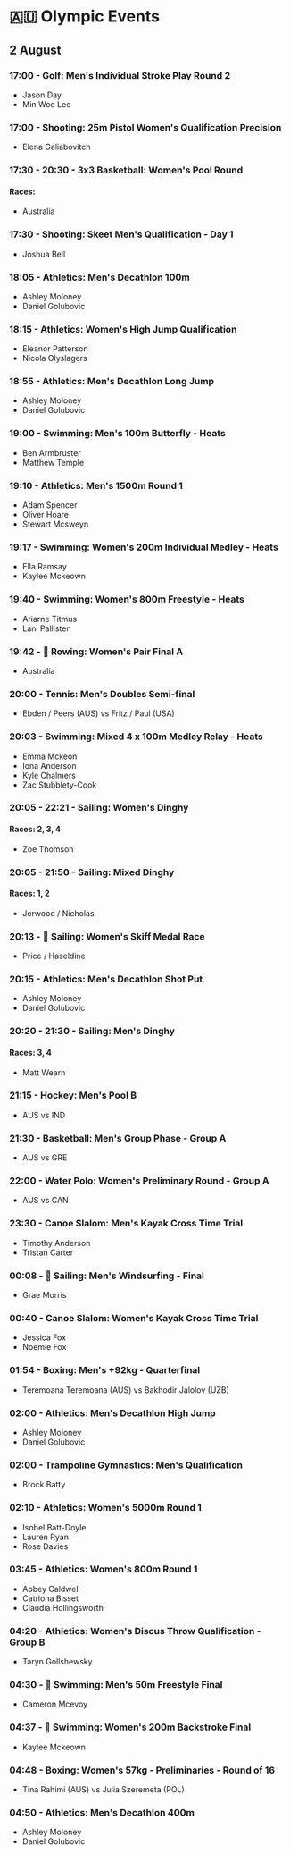 # 🇦🇺 Olympic Events

## 2 August

### 17:00 - Golf: Men's Individual Stroke Play Round 2
* Jason Day
* Min Woo Lee

### 17:00 - Shooting: 25m Pistol Women's Qualification Precision
* Elena Galiabovitch

### 17:30 - 20:30 - 3x3 Basketball: Women's Pool Round
#### Races: 
* Australia

### 17:30 - Shooting: Skeet Men's Qualification - Day 1
* Joshua Bell

### 18:05 - Athletics: Men's Decathlon 100m
* Ashley Moloney
* Daniel Golubovic

### 18:15 - Athletics: Women's High Jump Qualification
* Eleanor Patterson
* Nicola Olyslagers

### 18:55 - Athletics: Men's Decathlon Long Jump
* Ashley Moloney
* Daniel Golubovic

### 19:00 - Swimming: Men's 100m Butterfly - Heats
* Ben Armbruster
* Matthew Temple

### 19:10 - Athletics: Men's 1500m Round 1
* Adam Spencer
* Oliver Hoare
* Stewart Mcsweyn

### 19:17 - Swimming: Women's 200m Individual Medley - Heats
* Ella Ramsay
* Kaylee Mckeown

### 19:40 - Swimming: Women's 800m Freestyle - Heats
* Ariarne Titmus
* Lani Pallister

### 19:42 - 🏅 Rowing: Women's Pair Final A
* Australia

### 20:00 - Tennis: Men's Doubles Semi-final
* Ebden / Peers (AUS) vs Fritz / Paul (USA)

### 20:03 - Swimming: Mixed 4 x 100m Medley Relay - Heats
* Emma Mckeon
* Iona Anderson
* Kyle Chalmers
* Zac Stubblety-Cook

### 20:05 - 22:21 - Sailing: Women's Dinghy
#### Races: 2, 3, 4
* Zoe Thomson

### 20:05 - 21:50 - Sailing: Mixed Dinghy
#### Races: 1, 2
* Jerwood / Nicholas

### 20:13 - 🏅 Sailing: Women's Skiff Medal Race
* Price / Haseldine

### 20:15 - Athletics: Men's Decathlon Shot Put
* Ashley Moloney
* Daniel Golubovic

### 20:20 - 21:30 - Sailing: Men's Dinghy
#### Races: 3, 4
* Matt Wearn

### 21:15 - Hockey: Men's Pool B
* AUS vs IND

### 21:30 - Basketball: Men's Group Phase - Group A
* AUS vs GRE

### 22:00 - Water Polo: Women's Preliminary Round - Group A
* AUS vs CAN

### 23:30 - Canoe Slalom: Men's Kayak Cross Time Trial
* Timothy Anderson
* Tristan Carter

### 00:08 - 🏅 Sailing: Men's Windsurfing - Final
* Grae Morris

### 00:40 - Canoe Slalom: Women's Kayak Cross Time Trial
* Jessica Fox
* Noemie Fox

### 01:54 - Boxing: Men's +92kg - Quarterfinal
* Teremoana Teremoana (AUS) vs Bakhodir Jalolov (UZB)

### 02:00 - Athletics: Men's Decathlon High Jump
* Ashley Moloney
* Daniel Golubovic

### 02:00 - Trampoline Gymnastics: Men's Qualification
* Brock Batty

### 02:10 - Athletics: Women's 5000m Round 1
* Isobel Batt-Doyle
* Lauren Ryan
* Rose Davies

### 03:45 - Athletics: Women's 800m Round 1
* Abbey Caldwell
* Catriona Bisset
* Claudia Hollingsworth

### 04:20 - Athletics: Women's Discus Throw Qualification - Group B
* Taryn Gollshewsky

### 04:30 - 🏅 Swimming: Men's 50m Freestyle Final
* Cameron Mcevoy

### 04:37 - 🏅 Swimming: Women's 200m Backstroke Final
* Kaylee Mckeown

### 04:48 - Boxing: Women's 57kg - Preliminaries - Round of 16
* Tina Rahimi (AUS) vs Julia Szeremeta (POL)

### 04:50 - Athletics: Men's Decathlon 400m
* Ashley Moloney
* Daniel Golubovic

